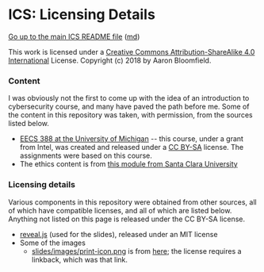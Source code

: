 ICS: Licensing Details
======================

[Go up to the main ICS README file](readme.html) ([md](readme.md))

This work is licensed under a [Creative Commons Attribution-ShareAlike 4.0 International](http://creativecommons.org/licenses/by-sa/4.0/) License. Copyright (c) 2018 by Aaron Bloomfield.

### Content

I was obviously not the first to come up with the idea of an introduction to cybersecurity course, and many have paved the path before me.  Some of the content in this repository was taken, with permission, from the sources listed below.

- [EECS 388 at the University of Michigan](https://www.eecs.umich.edu/courses/eecs388.w18/) -- this course, under a grant from Intel, was created and released under a [CC BY-SA](http://creativecommons.org/licenses/by-sa/4.0/) license.  The assignments were based on this course.
- The ethics content is from [this module from Santa Clara University](https://www.scu.edu/ethics/focus-areas/technology-ethics/resources/an-introduction-to-cybersecurity-ethics/)

### Licensing details

Various components in this repository were obtained from other sources, all of which have compatible licenses, and all of which are listed below.  Anything not listed on this page is released under the CC BY-SA license.

- [reveal.js](https://github.com/hakimel/reveal.js/) (used for the slides), released under an MIT license
- Some of the images
    - [slides/images/print-icon.png](slides/images/print-icon.png) is from [here](http://www.iconarchive.com/show/windows-8-icons-by-icons8/Very-Basic-Print-icon.html); the license requires a linkback, which was that link.
